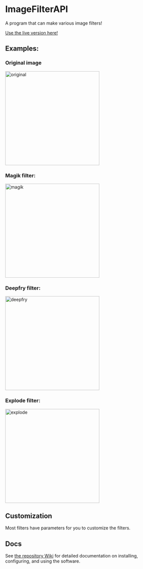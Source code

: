 # ImageFilterAPI

A program that can make various image filters!

[Use the live version here!](https://api.bananacrumbs.com/)

## Examples:

### Original image
<img alt="original" src="https://media.discordapp.net/attachments/783474565577834536/949777804793356298/thewhen.png" width="300">

### Magik filter:
<img alt="magik" src="https://media.discordapp.net/attachments/783474565577834536/949778251553865728/response.png" width="300">

### Deepfry filter:
<img alt="deepfry" src="https://cdn.discordapp.com/attachments/783474565577834536/949778526834409492/response.png" width="300">

### Explode filter:
<img alt="explode" src="https://media.discordapp.net/attachments/783474565577834536/949778966410067968/response.png" width="300">

## Customization
Most filters have parameters for you to customize the filters.

## Docs
See [the repository Wiki](https://github.com/BananaCrumbs/ImageFilterAPI/wiki) for detailed documentation on
installing, configuring, and using the software.
